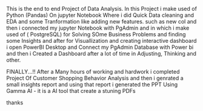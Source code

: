 This is the end to end Project of Data Analysis. In this Project i make used of Python (Pandas) On jupyter Notebook Where i did Quick Data cleaning and EDA and some Tranformation like adding new features. such as new col and then i connected my jupyter Notebook with PgAdmin and in which i make used of ( PostgreSQL) for Solving SOme Business Problems and finding some Insights and after for Visuallization and creating interactive dashboard i open PowerBI Desktop and Connect my PgAdmin Database with Power bi and then i Created a Dashboard after a lot of time in Adjusting, Thinking and other.

FINALLY...!! After a Many hours of working and hardwork i completed Project Of Customer Shopping Behavior Analysis and then i genrated a small insights report and using that report i generated the PPT Using Gamma AI - it is a AI tool that create a stuning PDFs

thanks 
